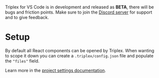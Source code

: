Triplex for VS Code is in development and released as **BETA**, there will be bugs and friction points. Make sure to join the [Discord server](https://discord.gg/nBzRBUEs4b) for support and to give feedback.

# Setup

By default all React components can be opened by Triplex. When wanting to scope it down you can create a `.triplex/config.json` file and populate the `"files"` field.

Learn more in the [project settings documentation](https://triplex.dev/docs/get-started/settings).

